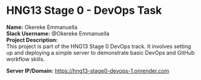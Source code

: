 # HNG13 Stage 0 - DevOps Task

**Name:** Okereke Emmanuella  
**Slack Username:** @Okereke Emmanuella  
**Project Description:**  
This project is part of the HNG13 Stage 0 DevOps track. It involves setting up and deploying a simple server to demonstrate basic DevOps and GitHub workflow skills.

**Server IP/Domain:** https://hng13-stage0-devops-1.onrender.com
